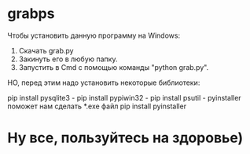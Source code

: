 # grabps

Чтобы установить данную программу на Windows:
1. Скачать grab.py
2. Закинуть его в любую папку.
3. Запустить в Cmd с помощью команды "python grab.py".

НО, перед этим надо установить некоторые библиотеки:

pip install pysqlite3 -
pip install pypiwin32 -
pip install psutil -
pyinstaller поможет нам сделать *.exe файл
pip install pyinstaller

# Ну все, пользуйтесь на здоровье)
